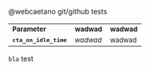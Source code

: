 @webcaetano git/github tests

<table>
<tr>
<td><strong><sub>Parameter</sub></strong></td>
<td><strong><sub>wadwad</sub></strong></td>
<td><strong><sub>wadwad</sub></strong></td>
</tr>
<tr>
  <td><strong><code><sub>cta_on_idle_time</sub></code></strong></td>
<td><sub><i>wadwad</i></sub></td>
<td><sub>wadwad</sub></td>
</tr>
</table>


`bla`
test
